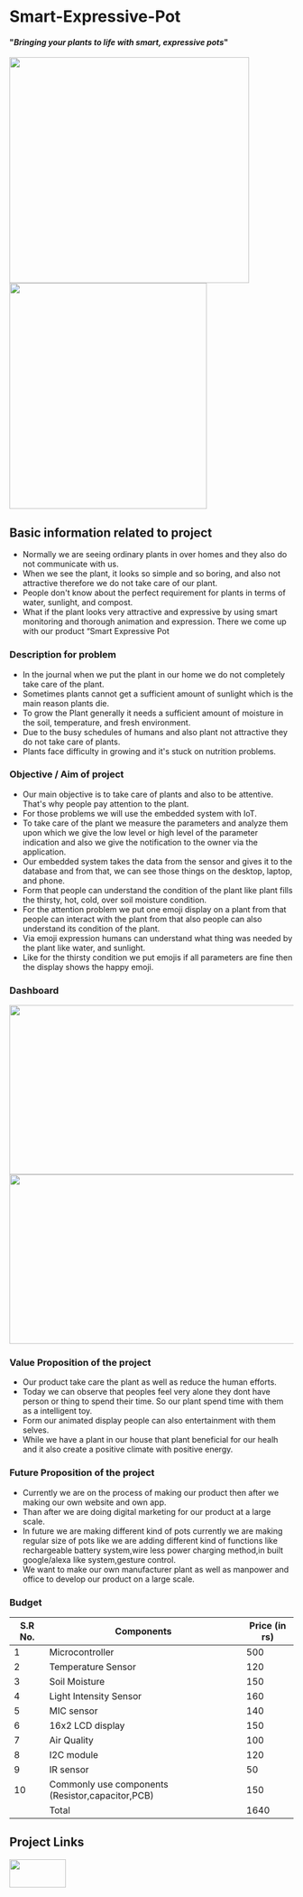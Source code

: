 # Smart-Expressive-Pot
#### "_Bringing your plants to life with smart, expressive pots_"

<img src ="https://user-images.githubusercontent.com/83647206/219926655-4d209fb8-d2ac-4ccb-8a87-718523876854.jpg" width = "425" height = "400">  <img src ="https://user-images.githubusercontent.com/83647206/219939344-5445a053-adfc-4705-98be-c910b9ba8975.jpg" width = "350" height = "400">

## Basic information related to project
- Normally we are seeing ordinary plants in over homes and they also do not communicate with us. 
- When we see the plant, it looks so simple and so boring, and also not attractive therefore we do not take care of our plant. 
- People don't know about the perfect requirement for plants in terms of water, sunlight, and compost.
- What if the plant looks very attractive and expressive by using smart monitoring and thorough animation and expression. There we come up with our product “Smart Expressive Pot

### Description for problem
- In the journal when we put the plant in our home we do not completely take care of the plant.
- Sometimes plants cannot get a sufficient amount of sunlight which is the main reason plants die.
- To grow the Plant generally it needs a sufficient amount of moisture in the soil, temperature, and fresh environment.
- Due to the busy schedules of humans and also plant not attractive they do not take care of plants.
- Plants face difficulty in growing and it's stuck on nutrition problems.


### Objective / Aim of project
- Our main objective is to take care of plants and also to be attentive. That's why people pay attention to the plant.
- For those problems we will use the embedded system with IoT.
- To take care of the plant we measure the parameters and analyze them upon which we give the low level or high level of the parameter indication and also we give the notification to the owner via the application.
- Our embedded system takes the data from the sensor and gives it to the database and from that, we can see those things on the desktop, laptop, and phone.
- Form that people can understand the condition of the plant like plant fills the thirsty, hot, cold, over soil moisture condition.
- For the attention problem we put one emoji display on a plant from that people can interact with the plant from that also people can also understand its condition of the plant.
- Via emoji expression humans can understand what thing was needed by the plant like water, and sunlight. 
- Like for the thirsty condition we put emojis if all parameters are fine then the display shows the happy emoji.  

### Dashboard

<img src="https://user-images.githubusercontent.com/83647206/219940251-7a8cc103-a7fb-411d-9bae-4907bff3e478.jpg" width=534  height=300  > <img src="https://user-images.githubusercontent.com/83647206/219940258-3def7f4e-47de-4e26-acfd-365fcd397f57.jpg" width=534  height=300  >

### Value Proposition of the project

- Our product take care the plant as well as reduce the human efforts. 
- Today we can observe that peoples feel very alone they dont have person or thing to spend their time. So our plant spend time with them as a intelligent toy.
- Form our animated display people can also entertainment with them selves.  
- While we have a plant in our house that plant beneficial for our healh and it also create a positive climate with positive energy.

### Future Proposition of the project

- Currently we are on the process of making our product then after we making our own website and own app.
- Than after we are doing digital marketing for our product at a large scale.
- In future we are making different kind of pots currently we are making regular size of pots like we are adding different kind of functions like rechargeable battery system,wire less power charging method,in built google/alexa like system,gesture control.
- We want to make our own manufacturer plant as well as manpower and office to develop our product on a large scale.  

### Budget

| S.R No. | Components | Price (in rs) |
| --- | --- | --- |
| 1 | Microcontroller | 500 |
| 2 | Temperature Sensor | 120 |
| 3 | Soil Moisture | 150 |
| 4 | Light Intensity Sensor | 160 |
| 5 | MIC sensor | 140 |
| 6 | 16x2 LCD display | 150 |
| 7 | Air Quality | 100 |
| 8 | I2C module | 120 |
| 9 | IR sensor | 50 |
| 10 | Commonly use components (Resistor,capacitor,PCB) | 150 |
|  | Total | 1640 |



## Project Links

<a href="https://www.youtube.com/embed/EJAyWBuKeQI" title="YouTube video player"> <img src="https://user-images.githubusercontent.com/83647206/219932066-e39b40e9-ffee-4b79-91eb-bd7defbec70b.png" width=100 height=50 > </a>
